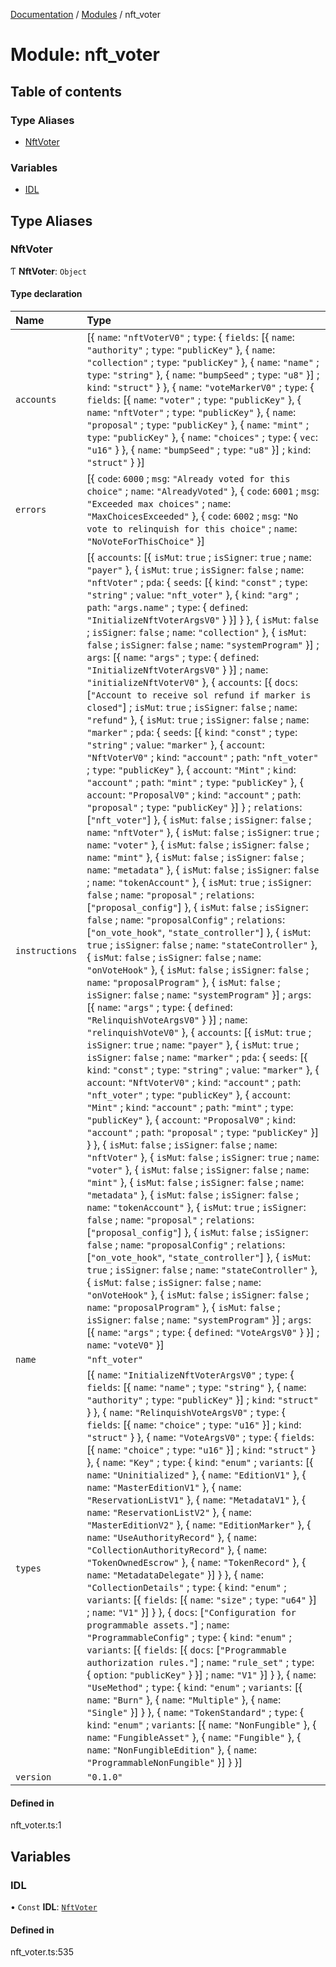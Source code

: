 [Documentation](../README.md) / [Modules](../modules.md) / nft\_voter

# Module: nft\_voter

## Table of contents

### Type Aliases

- [NftVoter](nft_voter.md#nftvoter)

### Variables

- [IDL](nft_voter.md#idl)

## Type Aliases

### NftVoter

Ƭ **NftVoter**: `Object`

#### Type declaration

| Name | Type |
| :------ | :------ |
| `accounts` | [{ `name`: ``"nftVoterV0"`` ; `type`: { `fields`: [{ `name`: ``"authority"`` ; `type`: ``"publicKey"``  }, { `name`: ``"collection"`` ; `type`: ``"publicKey"``  }, { `name`: ``"name"`` ; `type`: ``"string"``  }, { `name`: ``"bumpSeed"`` ; `type`: ``"u8"``  }] ; `kind`: ``"struct"``  }  }, { `name`: ``"voteMarkerV0"`` ; `type`: { `fields`: [{ `name`: ``"voter"`` ; `type`: ``"publicKey"``  }, { `name`: ``"nftVoter"`` ; `type`: ``"publicKey"``  }, { `name`: ``"proposal"`` ; `type`: ``"publicKey"``  }, { `name`: ``"mint"`` ; `type`: ``"publicKey"``  }, { `name`: ``"choices"`` ; `type`: { `vec`: ``"u16"``  }  }, { `name`: ``"bumpSeed"`` ; `type`: ``"u8"``  }] ; `kind`: ``"struct"``  }  }] |
| `errors` | [{ `code`: ``6000`` ; `msg`: ``"Already voted for this choice"`` ; `name`: ``"AlreadyVoted"``  }, { `code`: ``6001`` ; `msg`: ``"Exceeded max choices"`` ; `name`: ``"MaxChoicesExceeded"``  }, { `code`: ``6002`` ; `msg`: ``"No vote to relinquish for this choice"`` ; `name`: ``"NoVoteForThisChoice"``  }] |
| `instructions` | [{ `accounts`: [{ `isMut`: ``true`` ; `isSigner`: ``true`` ; `name`: ``"payer"``  }, { `isMut`: ``true`` ; `isSigner`: ``false`` ; `name`: ``"nftVoter"`` ; `pda`: { `seeds`: [{ `kind`: ``"const"`` ; `type`: ``"string"`` ; `value`: ``"nft_voter"``  }, { `kind`: ``"arg"`` ; `path`: ``"args.name"`` ; `type`: { `defined`: ``"InitializeNftVoterArgsV0"``  }  }]  }  }, { `isMut`: ``false`` ; `isSigner`: ``false`` ; `name`: ``"collection"``  }, { `isMut`: ``false`` ; `isSigner`: ``false`` ; `name`: ``"systemProgram"``  }] ; `args`: [{ `name`: ``"args"`` ; `type`: { `defined`: ``"InitializeNftVoterArgsV0"``  }  }] ; `name`: ``"initializeNftVoterV0"``  }, { `accounts`: [{ `docs`: [``"Account to receive sol refund if marker is closed"``] ; `isMut`: ``true`` ; `isSigner`: ``false`` ; `name`: ``"refund"``  }, { `isMut`: ``true`` ; `isSigner`: ``false`` ; `name`: ``"marker"`` ; `pda`: { `seeds`: [{ `kind`: ``"const"`` ; `type`: ``"string"`` ; `value`: ``"marker"``  }, { `account`: ``"NftVoterV0"`` ; `kind`: ``"account"`` ; `path`: ``"nft_voter"`` ; `type`: ``"publicKey"``  }, { `account`: ``"Mint"`` ; `kind`: ``"account"`` ; `path`: ``"mint"`` ; `type`: ``"publicKey"``  }, { `account`: ``"ProposalV0"`` ; `kind`: ``"account"`` ; `path`: ``"proposal"`` ; `type`: ``"publicKey"``  }]  } ; `relations`: [``"nft_voter"``]  }, { `isMut`: ``false`` ; `isSigner`: ``false`` ; `name`: ``"nftVoter"``  }, { `isMut`: ``false`` ; `isSigner`: ``true`` ; `name`: ``"voter"``  }, { `isMut`: ``false`` ; `isSigner`: ``false`` ; `name`: ``"mint"``  }, { `isMut`: ``false`` ; `isSigner`: ``false`` ; `name`: ``"metadata"``  }, { `isMut`: ``false`` ; `isSigner`: ``false`` ; `name`: ``"tokenAccount"``  }, { `isMut`: ``true`` ; `isSigner`: ``false`` ; `name`: ``"proposal"`` ; `relations`: [``"proposal_config"``]  }, { `isMut`: ``false`` ; `isSigner`: ``false`` ; `name`: ``"proposalConfig"`` ; `relations`: [``"on_vote_hook"``, ``"state_controller"``]  }, { `isMut`: ``true`` ; `isSigner`: ``false`` ; `name`: ``"stateController"``  }, { `isMut`: ``false`` ; `isSigner`: ``false`` ; `name`: ``"onVoteHook"``  }, { `isMut`: ``false`` ; `isSigner`: ``false`` ; `name`: ``"proposalProgram"``  }, { `isMut`: ``false`` ; `isSigner`: ``false`` ; `name`: ``"systemProgram"``  }] ; `args`: [{ `name`: ``"args"`` ; `type`: { `defined`: ``"RelinquishVoteArgsV0"``  }  }] ; `name`: ``"relinquishVoteV0"``  }, { `accounts`: [{ `isMut`: ``true`` ; `isSigner`: ``true`` ; `name`: ``"payer"``  }, { `isMut`: ``true`` ; `isSigner`: ``false`` ; `name`: ``"marker"`` ; `pda`: { `seeds`: [{ `kind`: ``"const"`` ; `type`: ``"string"`` ; `value`: ``"marker"``  }, { `account`: ``"NftVoterV0"`` ; `kind`: ``"account"`` ; `path`: ``"nft_voter"`` ; `type`: ``"publicKey"``  }, { `account`: ``"Mint"`` ; `kind`: ``"account"`` ; `path`: ``"mint"`` ; `type`: ``"publicKey"``  }, { `account`: ``"ProposalV0"`` ; `kind`: ``"account"`` ; `path`: ``"proposal"`` ; `type`: ``"publicKey"``  }]  }  }, { `isMut`: ``false`` ; `isSigner`: ``false`` ; `name`: ``"nftVoter"``  }, { `isMut`: ``false`` ; `isSigner`: ``true`` ; `name`: ``"voter"``  }, { `isMut`: ``false`` ; `isSigner`: ``false`` ; `name`: ``"mint"``  }, { `isMut`: ``false`` ; `isSigner`: ``false`` ; `name`: ``"metadata"``  }, { `isMut`: ``false`` ; `isSigner`: ``false`` ; `name`: ``"tokenAccount"``  }, { `isMut`: ``true`` ; `isSigner`: ``false`` ; `name`: ``"proposal"`` ; `relations`: [``"proposal_config"``]  }, { `isMut`: ``false`` ; `isSigner`: ``false`` ; `name`: ``"proposalConfig"`` ; `relations`: [``"on_vote_hook"``, ``"state_controller"``]  }, { `isMut`: ``true`` ; `isSigner`: ``false`` ; `name`: ``"stateController"``  }, { `isMut`: ``false`` ; `isSigner`: ``false`` ; `name`: ``"onVoteHook"``  }, { `isMut`: ``false`` ; `isSigner`: ``false`` ; `name`: ``"proposalProgram"``  }, { `isMut`: ``false`` ; `isSigner`: ``false`` ; `name`: ``"systemProgram"``  }] ; `args`: [{ `name`: ``"args"`` ; `type`: { `defined`: ``"VoteArgsV0"``  }  }] ; `name`: ``"voteV0"``  }] |
| `name` | ``"nft_voter"`` |
| `types` | [{ `name`: ``"InitializeNftVoterArgsV0"`` ; `type`: { `fields`: [{ `name`: ``"name"`` ; `type`: ``"string"``  }, { `name`: ``"authority"`` ; `type`: ``"publicKey"``  }] ; `kind`: ``"struct"``  }  }, { `name`: ``"RelinquishVoteArgsV0"`` ; `type`: { `fields`: [{ `name`: ``"choice"`` ; `type`: ``"u16"``  }] ; `kind`: ``"struct"``  }  }, { `name`: ``"VoteArgsV0"`` ; `type`: { `fields`: [{ `name`: ``"choice"`` ; `type`: ``"u16"``  }] ; `kind`: ``"struct"``  }  }, { `name`: ``"Key"`` ; `type`: { `kind`: ``"enum"`` ; `variants`: [{ `name`: ``"Uninitialized"``  }, { `name`: ``"EditionV1"``  }, { `name`: ``"MasterEditionV1"``  }, { `name`: ``"ReservationListV1"``  }, { `name`: ``"MetadataV1"``  }, { `name`: ``"ReservationListV2"``  }, { `name`: ``"MasterEditionV2"``  }, { `name`: ``"EditionMarker"``  }, { `name`: ``"UseAuthorityRecord"``  }, { `name`: ``"CollectionAuthorityRecord"``  }, { `name`: ``"TokenOwnedEscrow"``  }, { `name`: ``"TokenRecord"``  }, { `name`: ``"MetadataDelegate"``  }]  }  }, { `name`: ``"CollectionDetails"`` ; `type`: { `kind`: ``"enum"`` ; `variants`: [{ `fields`: [{ `name`: ``"size"`` ; `type`: ``"u64"``  }] ; `name`: ``"V1"``  }]  }  }, { `docs`: [``"Configuration for programmable assets."``] ; `name`: ``"ProgrammableConfig"`` ; `type`: { `kind`: ``"enum"`` ; `variants`: [{ `fields`: [{ `docs`: [``"Programmable authorization rules."``] ; `name`: ``"rule_set"`` ; `type`: { `option`: ``"publicKey"``  }  }] ; `name`: ``"V1"``  }]  }  }, { `name`: ``"UseMethod"`` ; `type`: { `kind`: ``"enum"`` ; `variants`: [{ `name`: ``"Burn"``  }, { `name`: ``"Multiple"``  }, { `name`: ``"Single"``  }]  }  }, { `name`: ``"TokenStandard"`` ; `type`: { `kind`: ``"enum"`` ; `variants`: [{ `name`: ``"NonFungible"``  }, { `name`: ``"FungibleAsset"``  }, { `name`: ``"Fungible"``  }, { `name`: ``"NonFungibleEdition"``  }, { `name`: ``"ProgrammableNonFungible"``  }]  }  }] |
| `version` | ``"0.1.0"`` |

#### Defined in

nft_voter.ts:1

## Variables

### IDL

• `Const` **IDL**: [`NftVoter`](nft_voter.md#nftvoter)

#### Defined in

nft_voter.ts:535
